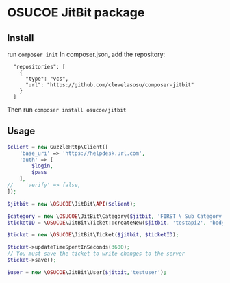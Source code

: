 # OSUCOE JitBit package

## Install
run `composer init`
In composer.json, add the repository:

```composer log
  "repositories": [
    {
      "type": "vcs",
      "url": "https://github.com/clevelasosu/composer-jitbit"
    }
  ]
```
Then run `composer install osucoe/jitbit`

## Usage
```php
$client = new GuzzleHttp\Client([
    'base_uri' => 'https://helpdesk.url.com',
    'auth' => [
        $login,
        $pass
    ],
//    'verify' => false,
]);

$jitbit = new \OSUCOE\JitBit\API($client);

$category = new \OSUCOE\JitBit\Category($jitbit, 'FIRST \ Sub Category');
$ticketID = \OSUCOE\JitBit\Ticket::createNew($jitbit, 'testapi2', 'body', $category->ID);

$ticket = new \OSUCOE\JitBit\Ticket($jitbit, $ticketID);

$ticket->updateTimeSpentInSeconds(3600);
// You must save the ticket to write changes to the server
$ticket->save();

$user = new \OSUCOE\JitBit\User($jitbit,'testuser');

```